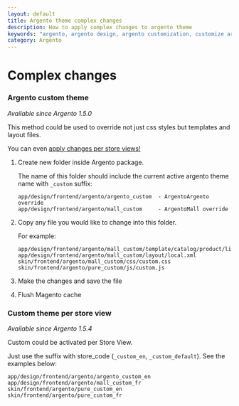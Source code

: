 ```yaml
---
layout: default
title: Argento theme complex changes
description: How to apply complex changes to argento theme
keywords: "argento, argento design, argento customization, customize argento"
category: Argento
---
```


# Complex changes

### Argento custom theme

*Available since Argento 1.5.0*

This method could be used to override not just css styles but templates and
layout files.

You can even [apply changes per store views!](#custom-theme-per-store-view)

 1. Create new folder inside Argento package.

    The name of this folder should include the current active argento theme name
    with `_custom` suffix:

    ```
    app/design/frontend/argento/argento_custom  - ArgentoArgento override
    app/design/frontend/argento/mall_custom     - ArgentoMall override
    ```

 2. Copy any file you would like to change into this folder.

    For example:

    ```
    app/design/frontend/argento/mall_custom/template/catalog/product/list.phtml
    app/design/frontend/argento/mall_custom/layout/local.xml
    skin/frontend/argento/mall_custom/css/custom.css
    skin/frontend/argento/pure_custom/js/custom.js
    ```

 3. Make the changes and save the file
 4. Flush Magento cache

### Custom theme per store view

*Available since Argento 1.5.4*

Custom could be activated per Store View.

Just use the suffix with store_code (`_custom_en`, `_custom_default`).
See the examples below:

```
app/design/frontend/argento/argento_custom_en
app/design/frontend/argento/mall_custom_fr
skin/frontend/argento/pure_custom_en
skin/frontend/argento/pure_custom_fr
```
